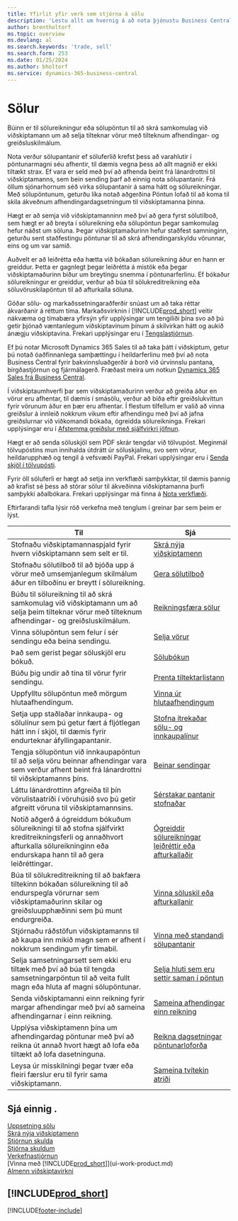 ```yaml
---
title: Yfirlit yfir verk sem stjórna á sölu
description: 'Lestu allt um hvernig á að nota þjónustu Business Central til að hafa umsjón með söluaðgerðum viðskiptamanna í sölureikningum, pöntunum, tilboðum og fleiru.'
author: brentholtorf
ms.topic: overview
ms.devlang: al
ms.search.keywords: 'trade, sell'
ms.search.form: 253
ms.date: 01/25/2024
ms.author: bholtorf
ms.service: dynamics-365-business-central
---
```

# <a name="sales"></a>Sölur

Búinn er til sölureikningur eða sölupöntun til að skrá samkomulag við viðskiptamann um að selja tilteknar vörur með tilteknum afhendingar- og greiðsluskilmálum.

Nota verður sölupantanir ef söluferlið krefst þess að varahlutir í pöntunarmagni séu afhentir, til dæmis vegna þess að allt magnið er ekki tiltækt strax. Ef vara er seld með því að afhenda beint frá lánardrottni til viðskiptamanns, sem bein sending þarf að einnig nota sölupantanir. Frá öllum sjónarhornum séð virka sölupantanir á sama hátt og sölureikningar. Með sölupöntunum, geturðu líka notað aðgerðina Pöntun lofað til að koma til skila ákveðnum afhendingardagsetningum til viðskiptamanna þinna.  

Hægt er að semja við viðskiptamanninn með því að gera fyrst sölutilboð, sem hægt er að breyta í sölureikning eða sölupöntun þegar samkomulag hefur náðst um söluna. Þegar viðskiptamaðurinn hefur staðfest samninginn, geturðu sent staðfestingu pöntunar til að skrá afhendingarskyldu vörunnar, eins og um var samið.

Auðvelt er að leiðrétta eða hætta við bókaðan sölureikning áður en hann er greiddur. Þetta er gagnlegt þegar leiðrétta á mistök eða þegar viðskiptamaðurinn biður um breytingu snemma í pöntunarferlinu. Ef bókaður sölureikningur er greiddur, verður að búa til sölukreditreikning eða söluvöruskilapöntun til að afturkalla söluna.

Góðar sölu- og markaðssetningaraðferðir snúast um að taka réttar ákvarðanir á réttum tíma. Markaðsvirknin í [!INCLUDE[prod_short](includes/prod_short.md)] veitir nákvæma og tímabæra yfirsýn yfir upplýsingar um tengiliði þína svo að þú getir þjónað væntanlegum viðskiptavinum þínum á skilvirkan hátt og aukið ánægju viðskiptavina. Frekari upplýsingar eru í [Tengslastjórnun](marketing-relationship-management.md).

Ef þú notar Microsoft Dynamics 365 Sales til að taka þátt í viðskiptum, getur þú notað óaðfinnanlega samþættingu í heildarferlinu með því að nota Business Central fyrir bakvinnsluaðgerðir á borð við úrvinnslu pantana, birgðastjórnun og fjármálagerð. Fræðast meira um notkun [Dynamics 365 Sales frá Business Central](marketing-integrate-dynamicscrm.md).

Í viðskiptaumhverfi þar sem viðskiptamaðurinn verður að greiða áður en vörur eru afhentar, til dæmis í smásölu, verður að bíða eftir greiðslukvittun fyrir vörunum áður en þær eru afhentar. Í flestum tilfellum er valið að vinna  greiðslur á innleið nokkrum vikum eftir afhendingu með því að jafna greiðslurnar við viðkomandi bókaða, ógreidda sölureikninga. Frekari upplýsingar eru í [Afstemma greiðslur með sjálfvirkri jöfnun](receivables-how-reconcile-payments-auto-application.md).

Hægt er að senda söluskjöl sem PDF skrár tengdar við tölvupóst. Meginmál tölvupóstins mun innihalda útdrátt úr söluskjalinu, svo sem vörur, heildarupphæð og tengil á vefsvæði PayPal. Frekari upplýsingar eru í [Senda skjöl í tölvupósti](ui-how-send-documents-email.md).

Fyrir öll söluferli er hægt að setja inn verkflæði samþykktar, til dæmis þannig að krafist sé þess að stórar sölur til ákveðinna viðskiptamanna þurfi samþykki aðalbókara. Frekari upplýsingar má finna á [Nota verkflæði](across-use-workflows.md).

Eftirfarandi tafla lýsir röð verkefna með tenglum í greinar þar sem þeim er lýst.

| Til | Sjá |
| --- | --- |
|Stofnaðu viðskiptamannaspjald fyrir hvern viðskiptamann sem selt er til.|[Skrá nýja viðskiptamenn](sales-how-register-new-customers.md)|
| Stofnaðu sölutilboð til að bjóða upp á vörur með umsemjanlegum skilmálum áður en tilboðinu er breytt í sölureikning. |[Gera sölutilboð](sales-how-make-offers.md) |
| Búðu til sölureikning til að skrá samkomulag við viðskiptamann um að selja þeim tilteknar vörur með tilteknum afhendingar- og greiðsluskilmálum. |[Reikningsfæra sölur](sales-how-invoice-sales.md) |
| Vinna sölupöntun sem felur í sér sendingu eða beina sendingu. |[Selja vörur](sales-how-sell-products.md) |
|Það sem gerist þegar söluskjöl eru bókuð.|[Sölubókun](ui-post-sales.md)|
|Búðu þig undir að tína til vörur fyrir sendingu.|[Prenta tiltektarlistann](sales-how-print-picking-list.md)|
| Uppfylltu sölupöntun með mörgum hlutaafhendingum. | [Vinna úr hlutaafhendingum](sales-how-send-partial-shipments.md) |
|Setja upp staðlaðar innkaupa- og sölulínur sem þú getur fært á fljótlegan hátt inn í skjöl, til dæmis fyrir endurteknar áfyllingapantanir.|[Stofna ítrekaðar sölu- og innkaupalínur](sales-how-work-standard-lines.md)|  
| Tengja sölupöntun við innkaupapöntun til að selja vöru beinnar afhendingar vara sem verður afhent beint frá lánardrottni til viðskiptamanns þíns. |[Beinar sendingar](sales-how-drop-shipment.md) |
|Láttu lánardrottinn afgreiða til þín vörulistaatriði í vöruhúsið svo þú getir afgreitt vöruna til viðskiptamannsins.|[Sérstakar pantanir stofnaðar](sales-how-to-create-special-orders.md)|
| Notið aðgerð á ógreiddum bókuðum sölureikningi til að stofna sjálfvirkt kreditreikningsferli og annaðhvort afturkalla sölureikninginn eða endurskapa hann til að gera leiðréttingar. |[Ógreiddir sölureikningar leiðréttir eða afturkallaðir](sales-how-correct-cancel-sales-invoice.md) |
| Búa til sölukreditreikning til að bakfæra tiltekinn bókaðan sölureikning til að endurspegla vörurnar sem viðskiptamaðurinn skilar og greiðsluupphæðinni sem þú munt endurgreiða. |[Vinna söluskil eða afturkallanir](sales-how-process-sales-returns-cancellations.md) |
|Stjórnaðu ráðstöfun viðskiptamanns til að kaupa inn mikið magn sem er afhent í nokkrum sendingum yfir tímabil.|[Vinna með standandi sölupantanir](sales-how-to-create-blanket-sales-orders.md)|
|Selja samsetningarsett sem ekki eru tiltæk með því að búa til tengda samsetningarpöntun til að veita fullt magn eða hluta af magni sölupöntunar.|[Selja hluti sem eru settir saman í pöntun](assembly-how-to-sell-items-assembled-to-order.md)|
|Senda viðskiptamanni einn reikning fyrir margar afhendingar með því að sameina afhendingarnar í einn reikning.|[Sameina afhendingar einn reikning](sales-how-to-combine-shipments-on-a-single-invoice.md)|
|Upplýsa viðskiptamenn þína um afhendingardag pöntunar með því að reikna út annað hvort hægt að lofa eða tiltækt að lofa dasetninguna.|[Reikna dagsetningar pöntunarloforða](sales-how-to-calculate-order-promising-dates.md)|
|Leysa úr misskilningi þegar tvær eða fleiri færslur eru til fyrir sama viðskiptamann.|[Sameina tvítekin atriði](sales-how-merge-duplicate-records.md)|

## <a name="see-also"></a>Sjá einnig .

[Uppsetning sölu](sales-setup-sales.md)  
[Skrá nýja viðskiptamenn](sales-how-register-new-customers.md)  
[Stjórnun skulda](receivables-manage-receivables.md)  
[Stjórna skuldum](payables-manage-payables.md)  
[Verkefnastjórnun](projects-manage-projects.md)  
[Vinna með [!INCLUDE[prod_short](includes/prod_short.md)]](ui-work-product.md)  
[Almenn viðskiptavirkni](ui-across-business-areas.md)

## [!INCLUDE[prod_short](includes/free_trial_md.md)]  

[!INCLUDE[footer-include](includes/footer-banner.md)]
